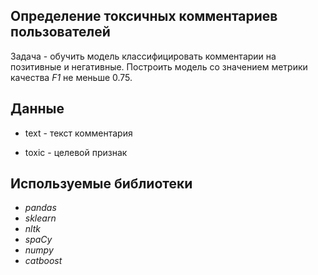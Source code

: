 ## Определение токсичных комментариев пользователей

Задача - обучить модель классифицировать комментарии на позитивные и негативные. Построить модель со значением метрики качества *F1* не меньше 0.75. 

## Данные

- text - текст комментария

- toxic - целевой признак

## Используемые библиотеки

- *pandas*
- *sklearn*
- *nltk*
- *spaCy*
- *numpy*
- *catboost*
